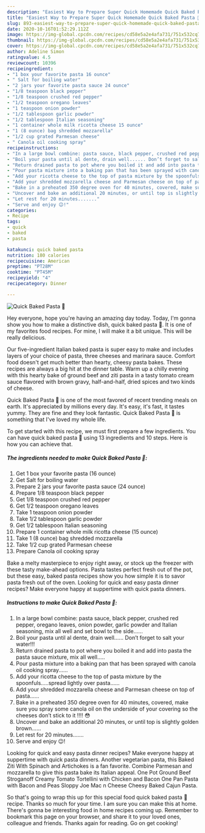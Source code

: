 ```yaml
---
description: "Easiest Way to Prepare Super Quick Homemade Quick Baked Pasta 🍝"
title: "Easiest Way to Prepare Super Quick Homemade Quick Baked Pasta 🍝"
slug: 893-easiest-way-to-prepare-super-quick-homemade-quick-baked-pasta
date: 2020-10-16T01:52:29.112Z
image: https://img-global.cpcdn.com/recipes/cd58e5a2e4afa731/751x532cq70/quick-baked-pasta-🍝-recipe-main-photo.jpg
thumbnail: https://img-global.cpcdn.com/recipes/cd58e5a2e4afa731/751x532cq70/quick-baked-pasta-🍝-recipe-main-photo.jpg
cover: https://img-global.cpcdn.com/recipes/cd58e5a2e4afa731/751x532cq70/quick-baked-pasta-🍝-recipe-main-photo.jpg
author: Adeline Simon
ratingvalue: 4.5
reviewcount: 10396
recipeingredient:
- "1 box your favorite pasta 16 ounce"
- " Salt for boiling water"
- "2 jars your favorite pasta sauce 24 ounce"
- "1/8 teaspoon black pepper"
- "1/8 teaspoon crushed red pepper"
- "1/2 teaspoon oregano leaves"
- "1 teaspoon onion powder"
- "1/2 tablespoon garlic powder"
- "1/2 tablespoon Italian seasoning"
- "1 container whole milk ricotta cheese 15 ounce"
- "1 (8 ounce) bag shredded mozzarella"
- "1/2 cup grated Parmesan cheese"
- " Canola oil cooking spray"
recipeinstructions:
- "In a large bowl combine: pasta sauce, black pepper, crushed red pepper, oregano leaves, onion powder, garlic powder and Italian seasoning, mix all well and set bowl to the side......"
- "Boil your pasta until al dente, drain well...... Don’t forget to salt your water!!!"
- "Return drained pasta to pot where you boiled it and add into pasta the pasta sauce mixture, mix all well....."
- "Pour pasta mixture into a baking pan that has been sprayed with canola oil cooking spray......"
- "Add your ricotta cheese to the top of pasta mixture by the spoonfuls.....spread lightly over pasta......"
- "Add your shredded mozzarella cheese and Parmesan cheese on top of pasta......"
- "Bake in a preheated 350 degree oven for 40 minutes, covered, make sure you spray some canola oil on the underside of your covering so the cheeses don’t stick to it !!!! 😳"
- "Uncover and bake an additional 20 minutes, or until top is slightly golden brown......"
- "Let rest for 20 minutes......."
- "Serve and enjoy 😉!"
categories:
- Recipe
tags:
- quick
- baked
- pasta

katakunci: quick baked pasta 
nutrition: 180 calories
recipecuisine: American
preptime: "PT28M"
cooktime: "PT45M"
recipeyield: "4"
recipecategory: Dinner

---
```



![Quick Baked Pasta 🍝](https://img-global.cpcdn.com/recipes/cd58e5a2e4afa731/751x532cq70/quick-baked-pasta-🍝-recipe-main-photo.jpg)

Hey everyone, hope you're having an amazing day today. Today, I'm gonna show you how to make a distinctive dish, quick baked pasta 🍝. It is one of my favorites food recipes. For mine, I will make it a bit unique. This will be really delicious.

Our five-ingredient Italian baked pasta is super easy to make and includes layers of your choice of pasta, three cheeses and marinara sauce. Comfort food doesn&#39;t get much better than hearty, cheesy pasta bakes. These recipes are always a big hit at the dinner table. Warm up a chilly evening with this hearty bake of ground beef and ziti pasta in a tasty tomato cream sauce flavored with brown gravy, half-and-half, dried spices and two kinds of cheese.

Quick Baked Pasta 🍝 is one of the most favored of recent trending meals on earth. It's appreciated by millions every day. It's easy, it's fast, it tastes yummy. They are fine and they look fantastic. Quick Baked Pasta 🍝 is something that I've loved my whole life.


To get started with this recipe, we must first prepare a few ingredients. You can have quick baked pasta 🍝 using 13 ingredients and 10 steps. Here is how you can achieve that.

<!--inarticleads1-->

##### The ingredients needed to make Quick Baked Pasta 🍝:

1. Get 1 box your favorite pasta (16 ounce)
1. Get  Salt for boiling water
1. Prepare 2 jars your favorite pasta sauce (24 ounce)
1. Prepare 1/8 teaspoon black pepper
1. Get 1/8 teaspoon crushed red pepper
1. Get 1/2 teaspoon oregano leaves
1. Take 1 teaspoon onion powder
1. Take 1/2 tablespoon garlic powder
1. Get 1/2 tablespoon Italian seasoning
1. Prepare 1 container whole milk ricotta cheese (15 ounce)
1. Take 1 (8 ounce) bag shredded mozzarella
1. Take 1/2 cup grated Parmesan cheese
1. Prepare  Canola oil cooking spray


Bake a melty masterpiece to enjoy right away, or stock up the freezer with these tasty make-ahead options. Pasta tastes perfect fresh out of the pot, but these easy, baked pasta recipes show you how simple it is to savor pasta fresh out of the oven. Looking for quick and easy pasta dinner recipes? Make everyone happy at suppertime with quick pasta dinners. 

<!--inarticleads2-->

##### Instructions to make Quick Baked Pasta 🍝:

1. In a large bowl combine: pasta sauce, black pepper, crushed red pepper, oregano leaves, onion powder, garlic powder and Italian seasoning, mix all well and set bowl to the side......
1. Boil your pasta until al dente, drain well...... Don’t forget to salt your water!!!
1. Return drained pasta to pot where you boiled it and add into pasta the pasta sauce mixture, mix all well.....
1. Pour pasta mixture into a baking pan that has been sprayed with canola oil cooking spray......
1. Add your ricotta cheese to the top of pasta mixture by the spoonfuls.....spread lightly over pasta......
1. Add your shredded mozzarella cheese and Parmesan cheese on top of pasta......
1. Bake in a preheated 350 degree oven for 40 minutes, covered, make sure you spray some canola oil on the underside of your covering so the cheeses don’t stick to it !!!! 😳
1. Uncover and bake an additional 20 minutes, or until top is slightly golden brown......
1. Let rest for 20 minutes.......
1. Serve and enjoy 😉!


Looking for quick and easy pasta dinner recipes? Make everyone happy at suppertime with quick pasta dinners. Another vegetarian pasta, this Baked Ziti With Spinach and Artichokes is a fan favorite. Combine Parmesan and mozzarella to give this pasta bake its Italian appeal. One Pot Ground Beef Stroganoff Creamy Tomato Tortellini with Chicken and Bacon One Pan Pasta with Bacon and Peas Sloppy Joe Mac n Cheese Cheesy Baked Cajun Pasta. 

So that's going to wrap this up for this special food quick baked pasta 🍝 recipe. Thanks so much for your time. I am sure you can make this at home. There's gonna be interesting food in home recipes coming up. Remember to bookmark this page on your browser, and share it to your loved ones, colleague and friends. Thanks again for reading. Go on get cooking!
